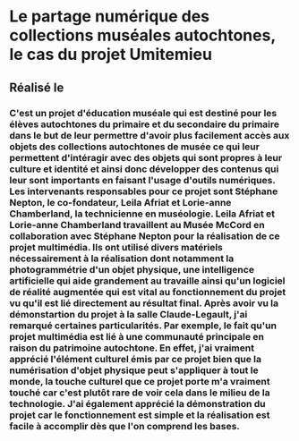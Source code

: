 # Le partage numérique des collections muséales autochtones, le cas du projet Umitemieu
## Réalisé le 
### C'est un projet d'éducation muséale qui est destiné pour les élèves autochtones du primaire et du secondaire du primaire dans le but de leur permettre d'avoir plus facilement accès aux objets des collections autochtones de musée ce qui leur permettent d'intéragir avec des objets qui sont propres à leur culture et identité et ainsi donc développer des contenus qui leur sont importants en faisant l'usage d'outils numériques. Les intervenants responsables pour ce projet sont Stéphane Nepton, le co-fondateur, Leila Afriat et Lorie-anne Chamberland, la technicienne en muséologie. Leila Afriat et Lorie-anne Chamberland travaillent au Musée McCord en collaboration avec Stéphane Nepton pour la réalisation de ce projet multimédia. Ils ont utilisé divers matériels nécessairement à la réalisation dont notamment la photogrammétrie d'un objet physique, une intelligence artificielle qui aide grandement au travaille ainsi qu'un logiciel de réalité augmentée qui est vital au fonctionnement du projet vu qu'il est lié directement au résultat final. Après avoir vu la démonstartion du projet à la salle Claude-Legault, j'ai remarqué certaines particularités. Par exemple, le fait qu'un projet multimédia est lié à une communauté principale en raison du patrimoine autochtone. En effet, j'ai vraiment apprécié l'élément culturel émis par ce projet bien que la numérisation d'objet physique peut s'appliquer à tout le monde, la touche culturel que ce projet porte m'a vraiment touché car c'est plutôt rare de voir cela dans le milieu de la technologie. J'ai également apprécié la démonstration du projet car le fonctionnement est simple et la réalisation est facile à accomplir dès que l'on comprend les bases. 

